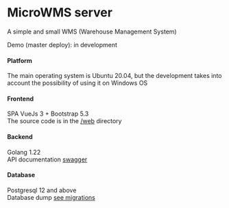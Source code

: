# MicroWMS server
A simple and small WMS (Warehouse Management System)


Demo (master deploy): in development

#### Platform

The main operating system is Ubuntu 20.04, but the development takes into account the possibility of using it on Windows OS

#### Frontend

SPA VueJs 3 + Bootstrap 5.3   
The source code is in the [/web](https://github.com/mlplabs/microwms/tree/master/web) directory

#### Backend

Golang 1.22  
API documentation [swagger](https://mlplabs.github.io/microwms/api)

#### Database

Postgresql 12 and above  
Database dump [see migrations](https://github.com/mlplabs/microwms/tree/master/migrations)

